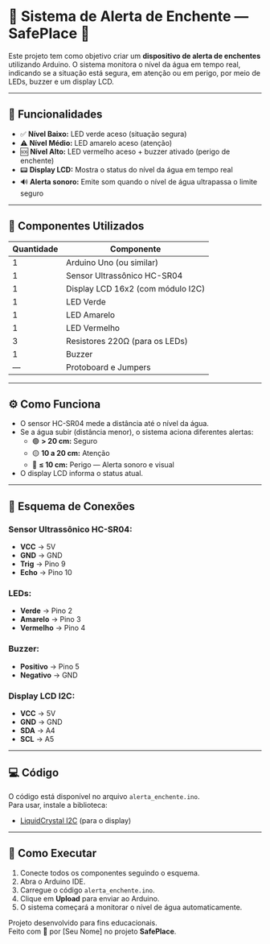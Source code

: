 
# 🌊 Sistema de Alerta de Enchente — SafePlace 🚨

Este projeto tem como objetivo criar um **dispositivo de alerta de enchentes** utilizando Arduino. O sistema monitora o nível da água em tempo real, indicando se a situação está segura, em atenção ou em perigo, por meio de LEDs, buzzer e um display LCD.

---

## 🔧 Funcionalidades

- ✅ **Nível Baixo:** LED verde aceso (situação segura)
- ⚠️ **Nível Médio:** LED amarelo aceso (atenção)
- 🆘 **Nível Alto:** LED vermelho aceso + buzzer ativado (perigo de enchente)
- 📟 **Display LCD:** Mostra o status do nível da água em tempo real
- 🔊 **Alerta sonoro:** Emite som quando o nível de água ultrapassa o limite seguro

---

## 🔩 Componentes Utilizados

| Quantidade | Componente                     |
|-------------|---------------------------------|
| 1           | Arduino Uno (ou similar)       |
| 1           | Sensor Ultrassônico HC-SR04    |
| 1           | Display LCD 16x2 (com módulo I2C) |
| 1           | LED Verde                      |
| 1           | LED Amarelo                    |
| 1           | LED Vermelho                   |
| 3           | Resistores 220Ω (para os LEDs) |
| 1           | Buzzer                         |
| —           | Protoboard e Jumpers           |

---

## ⚙️ Como Funciona

- O sensor HC-SR04 mede a distância até o nível da água.
- Se a água subir (distância menor), o sistema aciona diferentes alertas:
  - 🟢 **> 20 cm:** Seguro
  - 🟡 **10 a 20 cm:** Atenção
  - 🔴 **≤ 10 cm:** Perigo — Alerta sonoro e visual
- O display LCD informa o status atual.

---

## 🔌 Esquema de Conexões

### Sensor Ultrassônico HC-SR04:
- **VCC** → 5V
- **GND** → GND
- **Trig** → Pino 9
- **Echo** → Pino 10

### LEDs:
- **Verde** → Pino 2
- **Amarelo** → Pino 3
- **Vermelho** → Pino 4

### Buzzer:
- **Positivo** → Pino 5
- **Negativo** → GND

### Display LCD I2C:
- **VCC** → 5V
- **GND** → GND
- **SDA** → A4
- **SCL** → A5

---

## 💻 Código

O código está disponível no arquivo `alerta_enchente.ino`.  
Para usar, instale a biblioteca:

- [LiquidCrystal I2C](https://github.com/johnrickman/LiquidCrystal_I2C) (para o display)

---

## 🚀 Como Executar

1. Conecte todos os componentes seguindo o esquema.
2. Abra o Arduino IDE.
3. Carregue o código `alerta_enchente.ino`.
4. Clique em **Upload** para enviar ao Arduino.
5. O sistema começará a monitorar o nível de água automaticamente.


Projeto desenvolvido para fins educacionais.  
Feito com 💙 por [Seu Nome] no projeto **SafePlace**.

